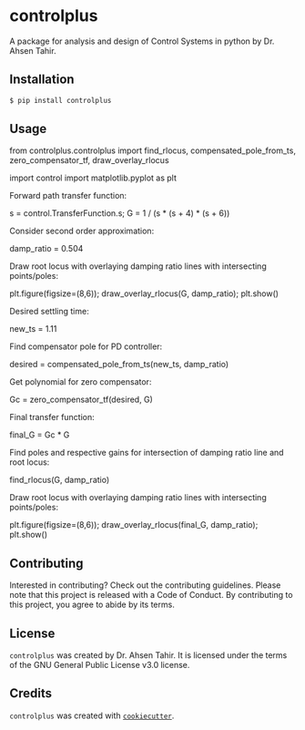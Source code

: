 # controlplus

A package for analysis and design of Control Systems in python by Dr. Ahsen Tahir.

## Installation

```bash
$ pip install controlplus
```

## Usage

from controlplus.controlplus import find_rlocus, compensated_pole_from_ts, zero_compensator_tf, draw_overlay_rlocus

import control
import matplotlib.pyplot as plt




Forward path transfer function:

s = control.TransferFunction.s;
G = 1 / (s * (s + 4) * (s + 6))

Consider second order approximation:

damp_ratio = 0.504

Draw root locus with overlaying damping ratio lines with intersecting points/poles:

plt.figure(figsize=(8,6));
draw_overlay_rlocus(G, damp_ratio);
plt.show()

Desired settling time:

new_ts = 1.11

Find compensator pole for PD controller:

desired = compensated_pole_from_ts(new_ts, damp_ratio)

Get polynomial for zero compensator:

Gc = zero_compensator_tf(desired, G)

Final transfer function:

final_G = Gc * G

Find poles and respective gains for intersection of damping ratio line and root locus:

find_rlocus(G, damp_ratio)

Draw root locus with overlaying damping ratio lines with intersecting points/poles:

plt.figure(figsize=(8,6));
draw_overlay_rlocus(final_G, damp_ratio);
plt.show()

## Contributing

Interested in contributing? Check out the contributing guidelines. Please note that this project is released with a Code of Conduct. By contributing to this project, you agree to abide by its terms.

## License

`controlplus` was created by Dr. Ahsen Tahir. It is licensed under the terms of the GNU General Public License v3.0 license.

## Credits

`controlplus` was created with [`cookiecutter`](https://cookiecutter.readthedocs.io/en/latest/).
